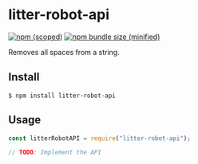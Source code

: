# litter-robot-api

[![npm (scoped)](https://img.shields.io/npm/v/litter-robot-api.svg)](https://www.npmjs.com/package/litter-robot-api)
[![npm bundle size (minified)](https://img.shields.io/bundlephobia/min/litter-robot-api.svg)](https://www.npmjs.com/package/litter-robot-api)

Removes all spaces from a string.

## Install

```
$ npm install litter-robot-api
```

## Usage

```js
const litterRobotAPI = require("litter-robot-api");

// TODO: Implement the API
```